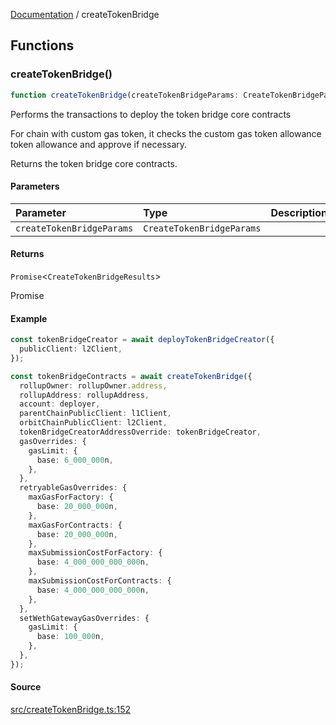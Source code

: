 [Documentation](README.md) / createTokenBridge

## Functions

### createTokenBridge()

```ts
function createTokenBridge(createTokenBridgeParams: CreateTokenBridgeParams): Promise<CreateTokenBridgeResults>
```

Performs the transactions to deploy the token bridge core contracts

For chain with custom gas token, it checks the custom gas token allowance
token allowance and approve if necessary.

Returns the token bridge core contracts.

#### Parameters

| Parameter | Type | Description |
| :------ | :------ | :------ |
| `createTokenBridgeParams` | `CreateTokenBridgeParams` |  |

#### Returns

`Promise`\<`CreateTokenBridgeResults`\>

Promise<CreateTokenBridgeResults>

#### Example

```ts
const tokenBridgeCreator = await deployTokenBridgeCreator({
  publicClient: l2Client,
});

const tokenBridgeContracts = await createTokenBridge({
  rollupOwner: rollupOwner.address,
  rollupAddress: rollupAddress,
  account: deployer,
  parentChainPublicClient: l1Client,
  orbitChainPublicClient: l2Client,
  tokenBridgeCreatorAddressOverride: tokenBridgeCreator,
  gasOverrides: {
    gasLimit: {
      base: 6_000_000n,
    },
  },
  retryableGasOverrides: {
    maxGasForFactory: {
      base: 20_000_000n,
    },
    maxGasForContracts: {
      base: 20_000_000n,
    },
    maxSubmissionCostForFactory: {
      base: 4_000_000_000_000n,
    },
    maxSubmissionCostForContracts: {
      base: 4_000_000_000_000n,
    },
  },
  setWethGatewayGasOverrides: {
    gasLimit: {
      base: 100_000n,
    },
  },
});
```

#### Source

[src/createTokenBridge.ts:152](https://github.com/anegg0/arbitrum-orbit-sdk/blob/763a3f41e7ea001cbb6fe81ac11cc794b4a0f94d/src/createTokenBridge.ts#L152)
